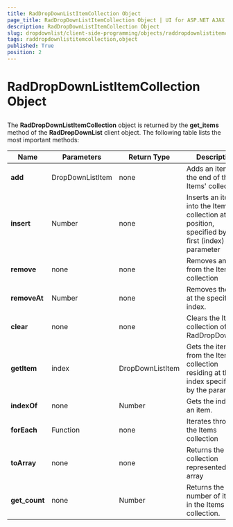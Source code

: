 ```yaml
---
title: RadDropDownListItemCollection Object
page_title: RadDropDownListItemCollection Object | UI for ASP.NET AJAX Documentation
description: RadDropDownListItemCollection Object
slug: dropdownlist/client-side-programming/objects/raddropdownlistitemcollection-object
tags: raddropdownlistitemcollection,object
published: True
position: 2
---
```


# RadDropDownListItemCollection Object



## 

The **RadDropDownListItemCollection** object is returned by the **get_items** method of the **RadDropDownList** client object. The following table lists the most important methods:


|  **Name**  |  **Parameters**  |  **Return Type**  |  **Description**  |
| ------ | ------ | ------ | ------ |
| **add** |DropDownListItem|none|Adds an item at the end of the Items' collection|
| **insert** |Number|none|Inserts an item into the Items' collection at the position, specified by the first (index) parameter|
| **remove** |none|none|Removes an item from the Items collection|
| **removeAt** |Number|none|Removes the item at the specified index.|
| **clear** |none|none|Clears the Items collection of RadDropDownList|
| **getItem** |index|DropDownListItem|Gets the item from the Items collection residing at the index specified by the parameter.|
| **indexOf** |none|Number|Gets the index of an item.|
| **forEach** |Function|none|Iterates through the Items collection|
| **toArray** |none|none|Returns the collection represented as array|
| **get_count** |none|Number|Returns the number of items in the Items collection.|
